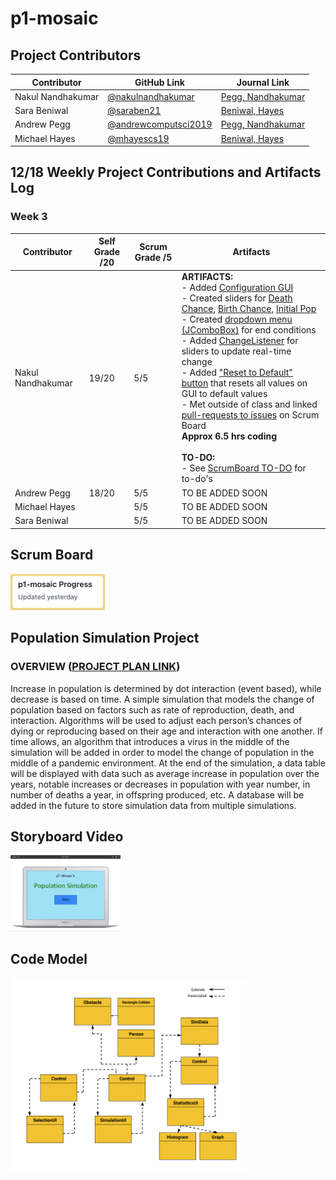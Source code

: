 # p1-mosaic
## Project Contributors
| Contributor | GitHub Link | Journal Link |
| ----------- | ----------- | ----------- | 
| Nakul Nandhakumar | [@nakulnandhakumar](https://github.com/nakulnandhakumar) | [Pegg, Nandhakumar](https://docs.google.com/document/d/13jZuundZrvb5XTzzLQkuICyFDAwaFdN6_um2oTZFZNU/edit?usp=sharing)
| Sara Beniwal | [@saraben21](https://github.com/saraben21) | [Beniwal, Hayes](https://docs.google.com/document/d/1GPklRpwd5uyFdQljSgF4cZS6Uk6-eDf4EA25CQx3Ngc/edit?usp=sharing)
| Andrew Pegg | [@andrewcomputsci2019](https://github.com/andrewcomputsci2019) | [Pegg, Nandhakumar](https://docs.google.com/document/d/13jZuundZrvb5XTzzLQkuICyFDAwaFdN6_um2oTZFZNU/edit?usp=sharing)
| Michael Hayes | [@mhayescs19](https://github.com/mhayescs19) | [Beniwal, Hayes](https://docs.google.com/document/d/1GPklRpwd5uyFdQljSgF4cZS6Uk6-eDf4EA25CQx3Ngc/edit?usp=sharing)

## 12/18 Weekly Project Contributions and Artifacts Log
### Week 3
| Contributor | Self Grade /20 | Scrum Grade /5 | Artifacts |
| ----------- | --------- |  --------- |  --------- |
| Nakul Nandhakumar | 19/20 | 5/5 | **ARTIFACTS:** <br> - Added [Configuration GUI](https://github.com/mhayescs19/p1-mosaic/blob/master/src/View/ConfigGUI.java#L12) <br> - Created sliders for [Death Chance](https://github.com/mhayescs19/p1-mosaic/blob/master/src/View/ConfigGUI.java#L105), [Birth Chance](https://github.com/mhayescs19/p1-mosaic/blob/master/src/View/ConfigGUI.java#L133), [Initial Pop](https://github.com/mhayescs19/p1-mosaic/blob/master/src/View/ConfigGUI.java#L53) <br> - Created [dropdown menu (JComboBox)](https://github.com/mhayescs19/p1-mosaic/blob/master/src/View/ConfigGUI.java#L65) for end conditions <br> - Added [ChangeListener](https://github.com/mhayescs19/p1-mosaic/blob/master/src/View/ConfigGUI.java#L59) for sliders to update real-time change <br> - Added ["Reset to Default" button](https://github.com/mhayescs19/p1-mosaic/blob/master/src/View/ConfigGUI.java#L145) that resets all values on GUI to default values <br> - Met outside of class and linked [pull-requests to issues](https://github.com/mhayescs19/p1-mosaic/projects/1#card-51221842) on Scrum Board <br> **Approx 6.5 hrs coding** <br> <br> **TO-DO:** <br> - See [ScrumBoard TO-DO](https://github.com/mhayescs19/p1-mosaic/projects/1#column-11956723) for to-do's|
| Andrew Pegg | 18/20 | 5/5 |TO BE ADDED SOON | 
| Michael Hayes | | 5/5 | TO BE ADDED SOON |
| Sara Beniwal | | 5/5 | TO BE ADDED SOON |


## Scrum Board
<a href="https://github.com/mhayescs19/p1-mosaic/projects/1"><img src="https://github.com/mhayescs19/p1-mosaic/blob/master/statics/scrum-board-outline.png" width="30%" height="auto"><a/>

## Population Simulation Project
### OVERVIEW ([PROJECT PLAN LINK](https://docs.google.com/document/d/1xFTt2SqCLsW6-2fDmcQppuPO6XvYHVz6I5cnbozqs2U/edit?usp=sharing))
Increase in population is determined by dot interaction (event based), while decrease is based on time. A simple simulation that models the change of population based on factors such as rate of reproduction, death, and interaction. Algorithms will be used to adjust each person’s chances of dying or reproducing based on their age and interaction with one another. If time allows, an algorithm that introduces a virus in the middle of the simulation will be added in order to model the change of population in the middle of a pandemic environment. At the end of the simulation, a data table will be displayed with data such as average increase in population over the years, notable increases or decreases in population with year number, in number of deaths a year, in offspring produced, etc. A database will be added in the future to store simulation data from multiple simulations.

## Storyboard Video
<a href="https://youtu.be/PfLXFmrjrJM"><img src="https://github.com/mhayescs19/p1-mosaic/blob/master/statics/Population-Simulation-Screenshot.png" width=35% height=auto><a/>

## Code Model
<img src="https://github.com/mhayescs19/p1-mosaic/blob/master/statics/design_code-model.png" width=75% height=auto>
